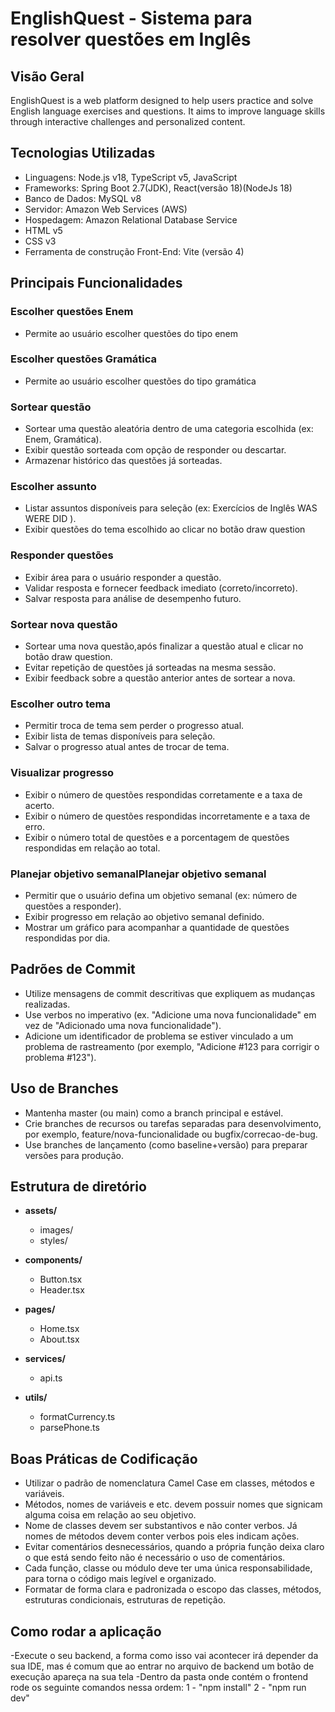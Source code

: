 # EnglishQuest - Sistema para resolver questões em Inglês

## Visão Geral

EnglishQuest is a web platform designed to help users practice and solve English language exercises and questions. It aims to improve language skills through interactive challenges and personalized content.

## Tecnologias Utilizadas

- Linguagens: Node.js v18, TypeScript v5, JavaScript 
- Frameworks: Spring Boot 2.7(JDK), React(versão 18)(NodeJs 18)
- Banco de Dados: MySQL v8
- Servidor: Amazon Web Services (AWS)
- Hospedagem: Amazon Relational Database Service
- HTML v5
- CSS v3
- Ferramenta de construção Front-End: Vite (versão 4)

## Principais Funcionalidades

### Escolher questões Enem

- Permite ao usuário escolher questões do tipo enem

### Escolher questões Gramática

- Permite ao usuário escolher questões do tipo gramática

### Sortear questão

- Sortear uma questão aleatória dentro de uma categoria escolhida (ex: Enem, Gramática).
- Exibir questão sorteada com opção de responder ou descartar.
- Armazenar histórico das questões já sorteadas.

### Escolher assunto

- Listar assuntos disponíveis para seleção (ex: Exercícios de Inglês WAS WERE DID ).
- Exibir questões do tema escolhido ao clicar no botão draw question

### Responder questões

- Exibir área para o usuário responder a questão.
- Validar resposta e fornecer feedback imediato (correto/incorreto).
- Salvar resposta para análise de desempenho futuro.

### Sortear nova questão

- Sortear uma nova questão,após finalizar a questão atual e clicar no botão draw question.
- Evitar repetição de questões já sorteadas na mesma sessão.
- Exibir feedback sobre a questão anterior antes de sortear a nova.

### Escolher outro tema

- Permitir troca de tema sem perder o progresso atual.
- Exibir lista de temas disponíveis para seleção.
- Salvar o progresso atual antes de trocar de tema.

### Visualizar progresso

- Exibir o número de questões respondidas corretamente e a taxa de acerto.
- Exibir o número de questões respondidas incorretamente e a taxa de erro.
- Exibir o número total de questões e a porcentagem de questões respondidas em relação ao total.

### Planejar objetivo semanalPlanejar objetivo semanal

- Permitir que o usuário defina um objetivo semanal (ex: número de questões a responder).
- Exibir progresso em relação ao objetivo semanal definido.
- Mostrar um gráfico para acompanhar a quantidade de questões respondidas por dia.

## Padrões de Commit

- Utilize mensagens de commit descritivas que expliquem as mudanças realizadas.
- Use verbos no imperativo (ex. "Adicione uma nova funcionalidade" em vez de "Adicionado uma nova funcionalidade").
- Adicione um identificador de problema se estiver vinculado a um problema de rastreamento (por exemplo, "Adicione #123 para corrigir o problema #123").

## Uso de Branches

- Mantenha master (ou main) como a branch principal e estável.
- Crie branches de recursos ou tarefas separadas para desenvolvimento, por exemplo, feature/nova-funcionalidade ou bugfix/correcao-de-bug.
- Use branches de lançamento (como baseline+versão) para preparar versões para produção.

## Estrutura de diretório


- **assets/**
  - images/
  - styles/
  
- **components/**
  - Button.tsx
  - Header.tsx

- **pages/**
  - Home.tsx
  - About.tsx

- **services/**
  - api.ts

- **utils/**
  - formatCurrency.ts
  - parsePhone.ts
## Boas Práticas de Codificação

- Utilizar o padrão de nomenclatura Camel Case em classes, métodos e variáveis.
- Métodos, nomes de variáveis e etc. devem possuir nomes que signicam alguma coisa em relação ao seu objetivo.
- Nome de classes devem ser substantivos e não conter verbos. Já nomes de métodos devem conter verbos pois eles indicam ações.
- Evitar comentários desnecessários, quando a própria função deixa claro o que está sendo feito não é necessário o uso de comentários.
- Cada função, classe ou módulo deve ter uma única responsabilidade, para torna o código mais legível e organizado.
- Formatar de forma clara e padronizada o escopo das classes, métodos, estruturas condicionais, estruturas de repetição.
  
## Como rodar a aplicação

-Execute o seu backend, a forma como isso vai acontecer irá depender da sua IDE, mas é comum que ao entrar no arquivo de backend um botão de execução apareça na sua tela
-Dentro da pasta onde contém o frontend rode os seguinte comandos nessa ordem:
  1 - "npm install"
  2 - "npm run dev"


